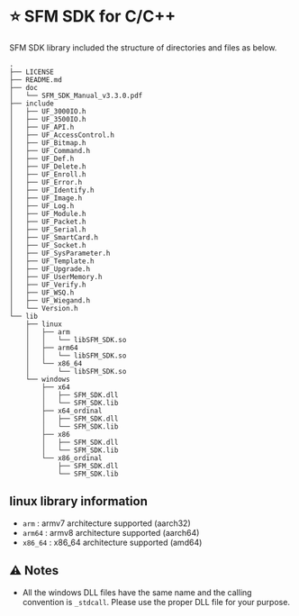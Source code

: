 # :star: SFM SDK for C/C++

SFM SDK library included the structure of directories and files as below.
```
.
├── LICENSE
├── README.md
├── doc
│   └── SFM_SDK_Manual_v3.3.0.pdf
├── include
│   ├── UF_3000IO.h
│   ├── UF_3500IO.h
│   ├── UF_API.h
│   ├── UF_AccessControl.h
│   ├── UF_Bitmap.h
│   ├── UF_Command.h
│   ├── UF_Def.h
│   ├── UF_Delete.h
│   ├── UF_Enroll.h
│   ├── UF_Error.h
│   ├── UF_Identify.h
│   ├── UF_Image.h
│   ├── UF_Log.h
│   ├── UF_Module.h
│   ├── UF_Packet.h
│   ├── UF_Serial.h
│   ├── UF_SmartCard.h
│   ├── UF_Socket.h
│   ├── UF_SysParameter.h
│   ├── UF_Template.h
│   ├── UF_Upgrade.h
│   ├── UF_UserMemory.h
│   ├── UF_Verify.h
│   ├── UF_WSQ.h
│   ├── UF_Wiegand.h
│   └── Version.h
└── lib
    ├── linux
    │   ├── arm
    │   │   └── libSFM_SDK.so
    │   ├── arm64
    │   │   └── libSFM_SDK.so
    │   └── x86_64
    │       └── libSFM_SDK.so
    └── windows
        ├── x64
        │   ├── SFM_SDK.dll
        │   └── SFM_SDK.lib
        ├── x64_ordinal
        │   ├── SFM_SDK.dll
        │   └── SFM_SDK.lib
        ├── x86
        │   ├── SFM_SDK.dll
        │   └── SFM_SDK.lib
        └── x86_ordinal
            ├── SFM_SDK.dll
            └── SFM_SDK.lib

```
## linux library information
- `arm` : armv7 architecture supported (aarch32)
- `arm64` : armv8 architecture supported (aarch64)
- `x86_64` : x86_64 architecture supported (amd64)

## :warning: Notes

- All the windows DLL files have the same name and the calling convention is `_stdcall`. Please use the proper DLL file for your purpose. 



